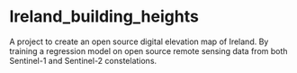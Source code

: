 # Ireland_building_heights
A project to create an open source digital elevation map of Ireland. By training a regression model on open source remote sensing data from both Sentinel-1 and Sentinel-2 constelations.
